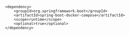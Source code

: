 		<dependency>
			<groupId>org.springframework.boot</groupId>
			<artifactId>spring-boot-docker-compose</artifactId>
			<scope>runtime</scope>
			<optional>true</optional>
		</dependency>